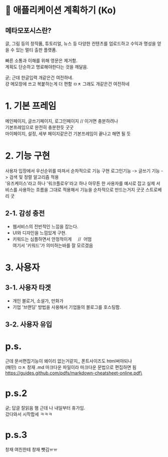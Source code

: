 # 📝 애플리케이션 계획하기 (Ko)
## 메타모포시스란?
글, 그림 등의 창작품, 튜토리얼, 뉴스 등 다양한 컨텐츠를 업로드하고 수익과 명성을 얻을 수 있는 멀티 출판 플랫폼.

빠른 소통과 이해를 위해 영문은 제거함.\
계획도 단순하고 명료해야한다는 것을 깨달음.

굳; 근데 한글입력 개같은건 여전하네.\
걍 메모장에 쓰고 복붙하는게 더 편함 ㅁㅊ 그래도 개같은건 여전하네

# 1. 기본 프레임
메인페이지, 글쓰기페이지, 로그인페이지 // 이거면 충분하려나\
기본프레임으로 완전히 충분한듯 굿굿\
마이페이지, 설정, 세부 페이지같은건 기본프레임이 끝나고 해면 될 듯


# 2. 기능 구현
사용자 입장에서 우선순위를 따져서 순차적으로 기능 구현
로그인기능 -> 글쓰기 기능 -> 검색 및 정렬 알고리즘 적용\
'유즈케이스'라고 하나 '워크플로우'라고 하나 아무튼 한 사용자를 예시로 잡고 실제 서비스를 사용하는 흐름을 그대로 적용해서 기능을 순차적으로 만드는거지 굿굿 스트로베리 굿

## 2-1. 감성 충전
* 웹서비스의 전반적인 느낌을 잡는다.
* UI와 디자인을 느낌있게 구현.
* 키워드는 심플하면서 안정적이게      //  어떰\
여기서 '키워드'가 의미하는바를 잘 모르겠음
    
# 3. 사용자
## 3-1. 사용자 타겟
* 개인
블로거, 소설가, 만화가
* 기업
'브랜딩' 방법을 사용해서 기업들의 블로그를 호스팅함.

## 3-2. 사용자 유입


# p.s.
근데 문서편집기능이 왜이리 없는거같지,, 폰트사이즈도 html써야되나\
(해민) ㅁㅊ 창재 .md 마크다운 파일이라 마크다운 문법으로 편집하면 됨\
https://guides.github.com/pdfs/markdown-cheatsheet-online.pdf\

# p.s.2
굳; 답글 잘읽음 햄 근데 나 내일부터 휴가임.\
갔다와서 시작합세 ㅋㅋㅋ

# p.s.3
창재 여친한테 창재 뺏김ㅠㅠ
